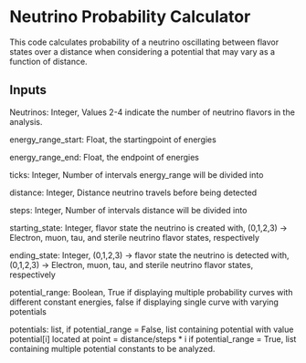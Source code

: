 # Neutrino Probability Calculator
This code calculates probability of a neutrino oscillating between flavor states over a distance when considering a potential that may vary as a function of distance.

## Inputs

Neutrinos: Integer, Values 2-4 indicate the number of neutrino flavors in the analysis.

energy_range_start: Float, the startingpoint of energies

energy_range_end: Float, the endpoint of energies

ticks: Integer, Number of intervals energy_range will be divided into

distance: Integer, Distance neutrino travels before being detected

steps: Integer, Number of intervals distance will be divided into

starting_state: Integer, flavor state the neutrino is created with, (0,1,2,3) -> Electron, muon, tau, and sterile neutrino flavor states, respectively

ending_state: Integer, (0,1,2,3) -> flavor state the neutrino is detected with, (0,1,2,3) -> Electron, muon, tau, and sterile neutrino flavor states, respectively

potential_range: Boolean, True if displaying multiple probability curves with different constant energies, false if displaying single curve with varying potentials

potentials: list, if potential_range = False, list containing potential with value potential[i] located at point = distance/steps * i
if potential_range = True, list containing multiple potential constants to be analyzed.
